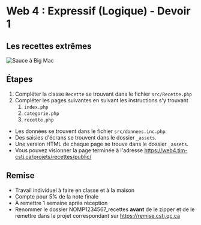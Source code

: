 # Web 4 : Expressif (Logique) - Devoir 1

## Les recettes extrêmes
![Sauce à Big Mac](_assets/Sauce%20à%20Big%20Mac.png)

## Étapes
1. Compléter la classe `Recette` se trouvant dans le fichier `src/Recette.php`
1. Compléter les pages suivantes en suivant les instructions s'y trouvant
    1. `index.php`
    1. `categorie.php`
    1. `recette.php`

- Les données se trouvent dans le fichier `src/donnees.inc.php`.
- Des saisies d'écrans se trouvent dans le dossier `_assets`.
- Une version HTML de chaque page se trouve dans le dossier `_assets`.
- Vous pouvez visionner la page terminée à l'adresse https://web4.tim-cstj.ca/projets/recettes/public/

## Remise
- Travail individuel à faire en classe et à la maison
- Compte pour 5% de la note finale
- À remettre 1 semaine après réception
- Renommer le dossier NOMP1234567_recettes __avant__ de le zipper et de le remettre dans le projet correspondant sur https://remise.cstj.qc.ca
